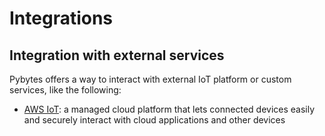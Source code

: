 # Integrations

## Integration with external services

Pybytes offers a way to interact with external IoT platform or custom services, like the following:

* [AWS IoT](amazon-iot.md): a managed cloud platform that lets connected devices easily and securely interact with cloud applications and other devices

